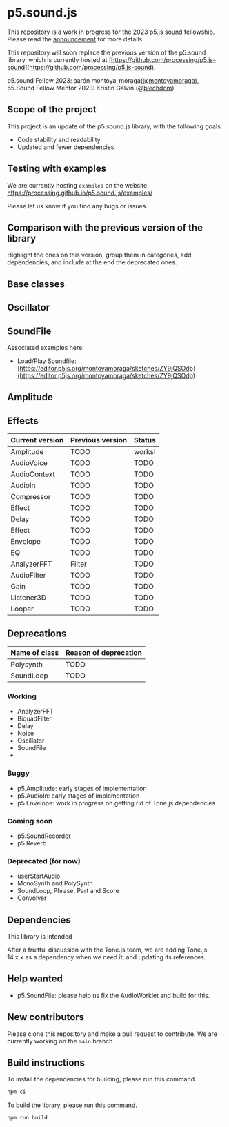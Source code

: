 # p5.sound.js

This repository is a work in progress for the 2023 p5.js sound fellowship. Please read the [announcement](https://medium.com/@ProcessingOrg/announcing-the-2023-p5-sound-fellow-aar%C3%B3n-montoya-moraga-7613450902f6) for more details.

This repository will soon replace the previous version of the p5.sound library, which is currently hosted at [https://github.com/processing/p5.js-sound](https://github.com/processing/p5.js-sound).

p5.sound Fellow 2023: aarón montoya-moraga(@[montoyamoraga](https://github.com/montoyamoraga)),
p5.Sound Fellow Mentor 2023: Kristin Galvin (@[blechdom](https://github.com/blechdom))

## Scope of the project

This project is an update of the p5.sound.js library, with the following goals:

- Code stability and readability
- Updated and fewer dependencies

## Testing with examples

We are currently hosting `examples`  on the website https://processing.github.io/p5.sound.js/examples/

Please let us know if you find any bugs or issues.




## Comparison with the previous version of the library

Highlight the ones on this version, group them in categories, add dependencies, and include at the end the deprecated ones.

## Base classes

## Oscillator

## SoundFile


Associated examples here:

* Load/Play Soundfile: [https://editor.p5js.org/montoyamoraga/sketches/ZY9jQSOdp](https://editor.p5js.org/montoyamoraga/sketches/ZY9jQSOdp)

## Amplitude

## Effects



| Current version | Previous version | Status |
| :-------------- | :--------------- | :----- |
| Amplitude       | TODO             | works! |
| AudioVoice      | TODO             | TODO   |
| AudioContext    | TODO             | TODO   |
| AudioIn         | TODO             | TODO   |
| Compressor      | TODO             | TODO   |
| Effect          | TODO             | TODO   |
| Delay           | TODO             | TODO   |
| Effect          | TODO             | TODO   |
| Envelope        | TODO             | TODO   |
| EQ              | TODO             | TODO   |
| AnalyzerFFT     | Filter           | TODO   |
| AudioFilter     | TODO             | TODO   |
| Gain            | TODO             | TODO   |
| Listener3D      | TODO             | TODO   |
| Looper          | TODO             | TODO   |


## Deprecations

| Name of class | Reason of deprecation |
| :------------ | :-------------------- |
| Polysynth     | TODO                  |
| SoundLoop     | TODO                  |


### Working

- AnalyzerFFT
- BiquadFilter
- Delay
- Noise
- Oscillator
- SoundFile
- 
### Buggy

- p5.Amplitude: early stages of implementation
- p5.AudioIn: early stages of implementation
- p5.Envelope: work in progress on getting rid of Tone.js dependencies

### Coming soon

- p5.SoundRecorder
- p5.Reverb

### Deprecated (for now)

- userStartAudio
- MonoSynth and PolySynth
- SoundLoop, Phrase, Part and Score
- Convolver

## Dependencies

This library is intended 

After a fruitful discussion with the Tone.js team, we are adding Tone.js 14.x.x as a dependency when we need it, and updating its references.

## Help wanted

- p5.SoundFile: please help us fix the AudioWorklet and build for this.


## New contributors

Please clone this repository and make a pull request to contribute. We are currently working on the `main` branch.

## Build instructions

To install the dependencies for building, please run this command.

```bash
npm ci
```

To build the library, please run this command.

```bash
npm run build
```

